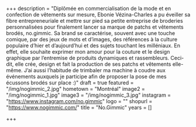+++
description = "Diplômée en commercialisation de la mode et en confection de vêtements sur mesure, Ebonie Vézina-Charles a pu éveiller sa fibre entrepreneuriale et mettre sur pied sa petite entreprise de broderies personnalisées pour finalement lancer sa marque de patchs et vêtements brodés, no.gimmic. Sa brand se caractérise, souvent avec une touche comique, par des jeux de mots et d’images, des références à la culture populaire d’hier et d’aujourd’hui et des sujets touchant les milléniaux.  En effet, elle souhaite exprimer mon amour pour la couture et le design graphique par l’entremise de produits dynamiques et rassembleurs. Ceci-dit, elle crée, design et fait la production de ses patchs et vêtements elle-même. J’ai aussi l’habitude de trimbaler ma machine à coudre aux événements auxquels je participe afin de proposer la pose de mes écussons brodés sur place :)"
draft = true
featured = "/img/nogimmic_2.jpg"
hometown = "Montréal"
image2 = "/img/nogimmic_1.jpg"
image3 = "/img/nogimmic_3.jpg"
instagram = "https://www.instagram.com/no.gimmic"
logo = ""
shopurl = "https://www.nogimmic.com/"
title = "No.Gimmic"
years = []

+++
